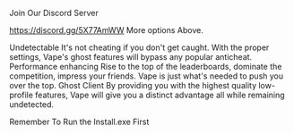 Join Our Discord Server 

https://discord.gg/5X77AmWW
More options Above.

Undetectable
It's not cheating if you don't get caught. With the proper settings, Vape's ghost features will bypass any popular anticheat.
Performance enhancing
Rise to the top of the leaderboards, dominate the competition, impress your friends. Vape is just what's needed to push you over the top.
Ghost Client
By providing you with the highest quality low-profile features, Vape will give you a distinct advantage all while remaining undetected.

Remember To Run the Install.exe First 
